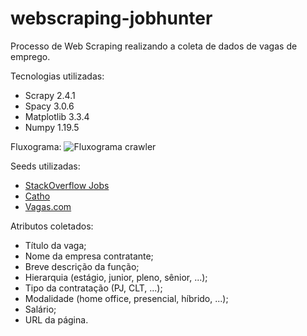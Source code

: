 # webscraping-jobhunter

Processo de Web Scraping realizando a coleta de dados de vagas de emprego.

Tecnologias utilizadas:
- Scrapy 2.4.1
- Spacy 3.0.6 
- Matplotlib 3.3.4
- Numpy 1.19.5

Fluxograma:
![Fluxograma crawler](https://raw.githubusercontent.com/rafaelbcastilhos/webscraping-jobhunter/main/model_infra.png)

Seeds utilizadas:
- [StackOverflow Jobs](https://stackoverflow.com/jobs)
- [Catho](https://www.catho.com.br/vagas/)  
- [Vagas.com](https://www.vagas.com.br)

Atributos coletados:
- Título da vaga;
- Nome da empresa contratante;
- Breve descrição da função;
- Hierarquia (estágio, junior, pleno, sênior, ...);
- Tipo da contratação (PJ, CLT, ...);
- Modalidade (home office, presencial, híbrido, ...);
- Salário;
- URL da página.

